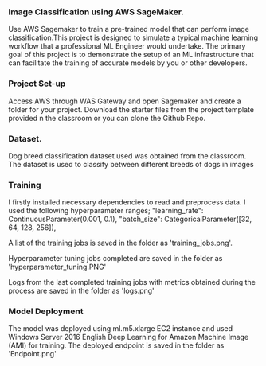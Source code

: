 <h3>Image Classification using AWS SageMaker.</h3>

Use AWS Sagemaker to train a pre-trained model that can perform image classification.This project is designed to simulate a typical machine learning workflow that a professional ML Engineer would undertake. The primary goal of this project is to demonstrate the setup of an ML infrastructure that can facilitate the training of accurate models by you or other developers.

<h3>Project Set-up</h3>

Access AWS through WAS Gateway and open Sagemaker and create a folder for your project. Download the starter files from the project template provided n the classroom or you can clone the Github Repo.

<h3>Dataset.</h3>

Dog breed classification dataset  used was obtained from the classroom. The dataset is used to classify between different breeds of dogs in images

<h3>Training</h3>

I firstly installed necessary dependencies  to read and preprocess data. I used the following hyperparameter ranges;
"learning_rate": ContinuousParameter(0.001, 0.1),
"batch_size": CategoricalParameter([32, 64, 128, 256]),

A list of the training jobs is saved in the folder as 'training_jobs.png'.

Hyperparameter tuning jobs completed are saved in the folder as 'hyperparameter_tuning.PNG'

Logs from the last completed training jobs with metrics obtained during the process are saved in the folder as 'logs.png'


<h3>Model Deployment</h3>

The model was deployed using ml.m5.xlarge EC2 instance and used Windows Server 2016 English Deep Learning for Amazon Machine Image (AMI) for training. The deployed endpoint is saved in the folder as 'Endpoint.png'


```python

```

